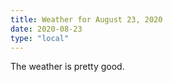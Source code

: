 ```yaml
---
title: Weather for August 23, 2020
date: 2020-08-23
type: "local"
---
```


The weather is pretty good.